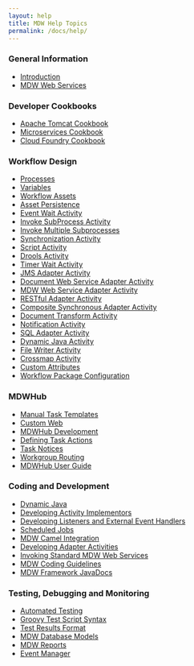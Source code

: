 ```yaml
---
layout: help
title: MDW Help Topics
permalink: /docs/help/
---
```

<section class="intro">
<div class="grid">
<h3>General Information</h3>
<ul>
  <li><a href='introduction.html'>Introduction</a></li>
  <li><a href='webServices.html'>MDW Web Services</a></li>
</ul>
<h3>Developer Cookbooks</h3>
<ul>
  <li><a href='../guides/TomcatCookbook'>Apache Tomcat Cookbook</a></li>
  <li><a href='../guides/MicroservicesCookbook'>Microservices Cookbook</a></li>
  <li><a href='../guides/CloudFoundryCookbook'>Cloud Foundry Cookbook</a></li>
</ul>
<h3>Workflow Design</h3>
<ul>
  <li><a href='process.html'>Processes</a></li>
  <li><a href='variable.html'>Variables</a></li>
  <li><a href='workflowAssets.html'>Workflow Assets</a></li>
  <li><a href='assetPersistence.html'>Asset Persistence</a></li>
  <li><a href='EventWaitActivity.html'>Event Wait Activity</a></li>
  <li><a href='InvokeSubProcessActivity.html'>Invoke SubProcess Activity</a></li>
  <li><a href='InvokeMultipleSubprocesses.html'>Invoke Multiple Subprocesses</a></li>
  <li><a href='synchronization.html'>Synchronization Activity</a></li>
  <li><a href='scriptActivity.html'>Script Activity</a></li>
  <li><a href='droolsActivities.html'>Drools Activity</a></li>
  <li><a href='TimerWaitActivity.html'>Timer Wait Activity</a></li>
  <li><a href='JmsAdapter.html'>JMS Adapter Activity</a></li>
  <li><a href='DocWebServiceAdapter.html'>Document Web Service Adapter Activity</a></li>
  <li><a href='MDWWebServiceAdapter.html'>MDW Web Service Adapter Activity</a></li>
  <li><a href='RestfulAdapter.html'>RESTful Adapter Activity</a></li>
  <li><a href='CompositeSynchronousAdapter.html'>Composite Synchronous Adapter Activity</a></li>
  <li><a href='documentTransform.html'>Document Transform Activity</a></li>
  <li><a href='notification.html'>Notification Activity</a></li>
  <li><a href='sqlAdapter.html'>SQL Adapter Activity</a></li>
  <li><a href='dynamicJavaActivity.html'>Dynamic Java Activity</a></li>
  <li><a href='FileWriterActivity.html'>File Writer Activity</a></li>
  <li><a href='crossmap.html'>Crossmap Activity</a></li>
  <li><a href='customAttributes.html'>Custom Attributes</a></li>
  <li><a href='packageConfig.html'>Workflow Package Configuration</a></li>
</ul>

<h3>MDWHub</h3>
<ul>
  <li><a href='taskTemplates.html'>Manual Task Templates</a></li>
  <li><a href='customWeb.html'>Custom Web</a></li>
  <li><a href='hubdev.html'>MDWHub Development</a></li>
  <li><a href='taskAction.html'>Defining Task Actions</a></li>
  <li><a href='taskNotices.html'>Task Notices</a></li>
  <li><a href='taskRouting.html'>Workgroup Routing</a></li>
  <li><a href='http://cshare.ad.qintra.com/sites/MDW/User%20Documentation/MdwHubUserGuide.doc'>MDWHub User Guide</a></li>
</ul>
<h3>Coding and Development</h3>
<ul>
  <li><a href='dynamicJava.html'>Dynamic Java</a></li>
  <li><a href='implementor.html'>Developing Activity Implementors</a></li>
  <li><a href='listener.html'>Developing Listeners and External Event Handlers</a></li>
  <li><a href='scheduledJobs.html'>Scheduled Jobs</a></li>
  <li><a href='MDWCamelIntegration.html'>MDW Camel Integration</a></li>
  <li><a href='AdapterActivityBase.html'>Developing Adapter Activities</a></li>
  <li><a href='webServices.html'>Invoking Standard MDW Web Services</a></li>
  <li><a href='http://cshare.ad.qintra.com/sites/MDW/Developer%20Resources/MdwCodingGuidelines.html'>MDW Coding Guidelines</a></li>
  <li><a href='../javadoc/index.html'>MDW Framework JavaDocs</a></li>
</ul>

<h3>Testing, Debugging and Monitoring</h3>
<ul>
  <li><a href='automatedTesting.html'>Automated Testing</a></li>
  <li><a href='groovyTestScriptSyntax.html'>Groovy Test Script Syntax</a></li>
  <li><a href='testResultsFormat.html'>Test Results Format</a></li>
  <li><a href='database.html'>MDW Database Models</a></li>
  <li><a href='reports.html'>MDW Reports</a></li>
  <li><a href='eventmgr.html'>Event Manager</a></li>
</ul>
</div>
</section>